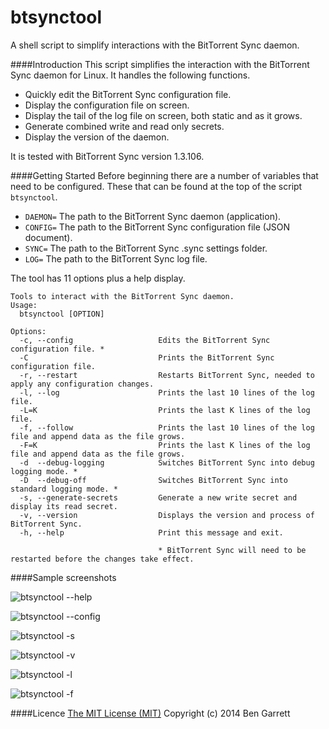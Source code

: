 btsynctool
==========

A shell script to simplify interactions with the BitTorrent Sync daemon.

####Introduction
This script simplifies the interaction with the BitTorrent Sync daemon for Linux. It handles the following functions.
* Quickly edit the BitTorrent Sync configuration file.
* Display the configuration file on screen.
* Display the tail of the log file on screen, both static and as it grows.
* Generate combined write and read only secrets.
* Display the version of the daemon.

It is tested with BitTorrent Sync version 1.3.106.

####Getting Started
Before beginning there are a number of variables that need to be configured. These that can be found at the top of the script `btsynctool`.
* `DAEMON=` The path to the BitTorrent Sync daemon (application).
* `CONFIG=` The path to the BitTorrent Sync configuration file (JSON document).
* `SYNC=` The path to the BitTorrent Sync .sync settings folder.
* `LOG=`    The path to the BitTorrent Sync log file.

The tool has 11 options plus a help display.
```
Tools to interact with the BitTorrent Sync daemon.
Usage:
  btsynctool [OPTION]

Options:
  -c, --config                   Edits the BitTorrent Sync configuration file. *
  -C                             Prints the BitTorrent Sync configuration file.
  -r, --restart                  Restarts BitTorrent Sync, needed to apply any configuration changes.
  -l, --log                      Prints the last 10 lines of the log file.
  -L=K                           Prints the last K lines of the log file.
  -f, --follow                   Prints the last 10 lines of the log file and append data as the file grows.
  -F=K                           Prints the last K lines of the log file and append data as the file grows.
  -d  --debug-logging            Switches BitTorrent Sync into debug logging mode. *
  -D  --debug-off                Switches BitTorrent Sync into standard logging mode. *
  -s, --generate-secrets         Generate a new write secret and display its read secret.
  -v, --version                  Displays the version and process of BitTorrent Sync.
  -h, --help                     Print this message and exit.

                                 * BitTorrent Sync will need to be restarted before the changes take effect.
```

####Sample screenshots

![btsynctool --help](https://raw.githubusercontent.com/bengarrett/btsynctool/master/screenshots/btsynctool--help.png)

![btsynctool --config](https://github.com/bengarrett/btsynctool/blob/master/screenshots/btsynctool-C.png)

![btsynctool -s](https://raw.githubusercontent.com/bengarrett/btsynctool/master/screenshots/btsynctool-s.png)

![btsynctool -v](https://raw.githubusercontent.com/bengarrett/btsynctool/master/screenshots/btsynctool-v.png)

![btsynctool -l](https://raw.githubusercontent.com/bengarrett/btsynctool/master/screenshots/btsynctool-l.png)

![btsynctool -f](https://raw.githubusercontent.com/bengarrett/btsynctool/master/screenshots/btsynctool-f.png)

####Licence
[The MIT License (MIT)](http://opensource.org/licenses/MIT)
Copyright (c) 2014 Ben Garrett
